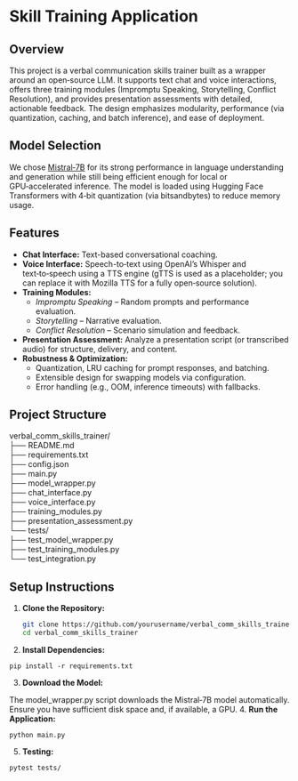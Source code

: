 # Skill Training Application



## Overview

This project is a verbal communication skills trainer built as a wrapper around an open‑source LLM. It supports text chat and voice interactions, offers three training modules (Impromptu Speaking, Storytelling, Conflict Resolution), and provides presentation assessments with detailed, actionable feedback. The design emphasizes modularity, performance (via quantization, caching, and batch inference), and ease of deployment.

## Model Selection

We chose [Mistral‑7B](https://huggingface.co/mistralai/Mistral-7B) for its strong performance in language understanding and generation while still being efficient enough for local or GPU‑accelerated inference. The model is loaded using Hugging Face Transformers with 4‑bit quantization (via bitsandbytes) to reduce memory usage.

## Features

- **Chat Interface:** Text-based conversational coaching.
- **Voice Interface:** Speech-to‑text using OpenAI’s Whisper and text‑to‑speech using a TTS engine (gTTS is used as a placeholder; you can replace it with Mozilla TTS for a fully open‑source solution).
- **Training Modules:**  
  - *Impromptu Speaking* – Random prompts and performance evaluation.
  - *Storytelling* – Narrative evaluation.
  - *Conflict Resolution* – Scenario simulation and feedback.
- **Presentation Assessment:** Analyze a presentation script (or transcribed audio) for structure, delivery, and content.
- **Robustness & Optimization:**  
  - Quantization, LRU caching for prompt responses, and batching.
  - Extensible design for swapping models via configuration.
  - Error handling (e.g., OOM, inference timeouts) with fallbacks.



## Project Structure

verbal_comm_skills_trainer/ \
├── README.md\
├── requirements.txt\
├── config.json\
├── main.py\
├── model_wrapper.py\
├── chat_interface.py\
├── voice_interface.py\
├── training_modules.py\
├── presentation_assessment.py\
└── tests/\
          ├── test_model_wrapper.py\
          ├── test_training_modules.py\
          └── test_integration.py


## Setup Instructions

1. **Clone the Repository:**

   ```bash
   git clone https://github.com/yourusername/verbal_comm_skills_trainer.git
   cd verbal_comm_skills_trainer

2. **Install Dependencies:**
```
pip install -r requirements.txt
```


3. **Download the Model:**

The model_wrapper.py script downloads the Mistral‑7B model automatically. Ensure you have sufficient disk space and, if available, a GPU.
4. **Run the Application:**
```
python main.py
```

5. **Testing:**
```
pytest tests/
```

